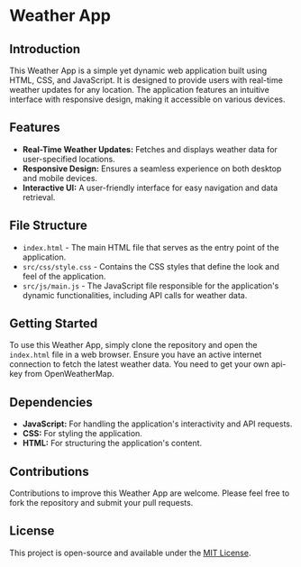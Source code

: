 # Weather App

## Introduction
This Weather App is a simple yet dynamic web application built using HTML, CSS, and JavaScript. It is designed to provide users with real-time weather updates for any location. The application features an intuitive interface with responsive design, making it accessible on various devices.

## Features
- **Real-Time Weather Updates:** Fetches and displays weather data for user-specified locations.
- **Responsive Design:** Ensures a seamless experience on both desktop and mobile devices.
- **Interactive UI:** A user-friendly interface for easy navigation and data retrieval.

## File Structure
- `index.html` - The main HTML file that serves as the entry point of the application.
- `src/css/style.css` - Contains the CSS styles that define the look and feel of the application.
- `src/js/main.js` - The JavaScript file responsible for the application's dynamic functionalities, including API calls for weather data.

## Getting Started
To use this Weather App, simply clone the repository and open the `index.html` file in a web browser. Ensure you have an active internet connection to fetch the latest weather data. You need to get your own api-key from OpenWeatherMap.

## Dependencies
- **JavaScript:** For handling the application's interactivity and API requests.
- **CSS:** For styling the application.
- **HTML:** For structuring the application's content.

## Contributions
Contributions to improve this Weather App are welcome. Please feel free to fork the repository and submit your pull requests.

## License
This project is open-source and available under the [MIT License](https://opensource.org/licenses/MIT).
